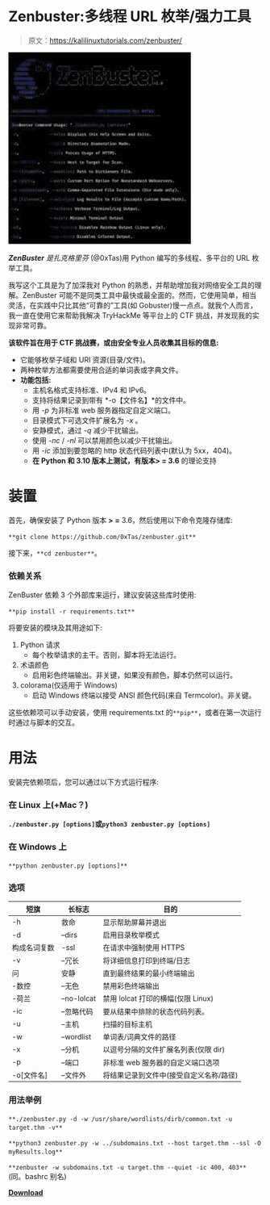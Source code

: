 # Zenbuster:多线程 URL 枚举/强力工具

> 原文：<https://kalilinuxtutorials.com/zenbuster/>

[![](img/86fde7dfe21316222b8033798a10b734.png)](https://blogger.googleusercontent.com/img/b/R29vZ2xl/AVvXsEhEE_v0f4Jyz6J_UylYyEO3Ju3svfaykPpdFiZpTRc_2ZEgM5oWQCg95PW9hz18zT5rp3_bU0vXYZZSwgjQNKR8b8TVnVq9QJbx95RsifgrQo59C4dE3GAZSVBCTKviGOiDqsoOyGaalw3hvyEqnQ2cqDF4gZb6OrIEFGKCO6MDbOK2-xIx2sJ6ZrR6/s380/download%20(1)%20(1).png)

***ZenBuster** 是扎克格里芬* (@0xTas)用 Python 编写的多线程、多平台的 URL 枚举工具。

我写这个工具是为了加深我对 Python 的熟悉，并帮助增加我对网络安全工具的理解。ZenBuster 可能不是同类工具中最快或最全面的。然而，它使用简单，相当灵活，在实践中只比其他“可靠的”工具(如 Gobuster)慢一点点。就我个人而言，我一直在使用它来帮助我解决 TryHackMe 等平台上的 CTF 挑战，并发现我的实现非常可靠。

**该软件旨在用于 CTF 挑战赛，或由安全专业人员收集其目标的信息:**

*   它能够枚举子域和 URI 资源(目录/文件)。
*   两种枚举方法都需要使用合适的单词表或字典文件。
*   **功能包括:**
    *   主机名格式支持标准、IPv4 和 IPv6。
    *   支持将结果记录到带有 *-o【文件名】*的文件中。
    *   用 *-p* 为非标准 web 服务器指定自定义端口。
    *   目录模式下可选文件扩展名为 *-x* 。
    *   安静模式，通过 *-q* 减少干扰输出。
    *   使用 *-nc* / *-nl* 可以禁用颜色以减少干扰输出。
    *   用 *-ic* 添加到要忽略的 http 状态代码列表中(默认为 5xx，404)。
    *   **在 Python 和 3.10 版本上测试，有版本> = 3.6** 的理论支持

# 装置

首先，确保安装了 Python 版本 **> =** 3.6，然后使用以下命令克隆存储库:

`**git clone https://github.com/0xTas/zenbuster.git**`

接下来，`**cd zenbuster**`。

### 依赖关系

ZenBuster 依赖 3 个外部库来运行，建议安装这些库时使用:

`**pip install -r requirements.txt**`

将要安装的模块及其用途如下:

1.  Python 请求
    *   每个枚举请求的主干。否则，脚本将无法运行。
2.  术语颜色
    *   启用彩色终端输出。非关键，如果没有颜色，脚本仍然可以运行。
3.  colorama(仅适用于 Windows)
    *   启动 Windows 终端以接受 ANSI 颜色代码(来自 Termcolor)。非关键。

这些依赖项可以手动安装，使用 requirements.txt 的`**pip**`，或者在第一次运行时通过与脚本的交互。

# 用法

安装完依赖项后，您可以通过以下方式运行程序:

### 在 Linux 上(+Mac？)

**`./zenbuster.py [options]`或`python3 zenbuster.py [options]`**

### 在 Windows 上

`**python zenbuster.py [options]**`

### 选项

| 短旗 | 长标志 | 目的 |
| --- | --- | --- |
| -h | 救命 | 显示帮助屏幕并退出 |
| -d | –dirs | 启用目录枚举模式 |
| 构成名词复数 | -ssl | 在请求中强制使用 HTTPS |
| -v | –冗长 | 将详细信息打印到终端/日志 |
| 问 | 安静 | 直到最终结果的最小终端输出 |
| -数控 | –无色 | 禁用彩色终端输出 |
| -荷兰 | –no-lolcat | 禁用 lolcat 打印的横幅(仅限 Linux) |
| -ic | –忽略代码 | 要从结果中排除的状态代码列表。 |
| -u<hostname></hostname> | –主机 | 扫描的目标主机 |
| -w | –wordlist | 单词表/词典文件的路径 |
| -x | –分机 | 以逗号分隔的文件扩展名列表(仅限 dir) |
| -p | –端口 | 非标准 web 服务器的自定义端口选项 |
| -o[文件名] | –文件外 | 将结果记录到文件中(接受自定义名称/路径) |

### 用法举例

`**./zenbuster.py -d -w /usr/share/wordlists/dirb/common.txt -u target.thm -v**`

`**python3 zenbuster.py -w ../subdomains.txt --host target.thm --ssl -O myResults.log**`

`**zenbuster -w subdomains.txt -u target.thm --quiet -ic 400, 403**`(同。bashrc 别名)

[**Download**](https://github.com/0xTas/zenbuster)